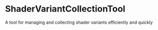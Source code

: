 # ShaderVariantCollectionTool
A tool for managing and collecting shader variants efficiently and quickly
